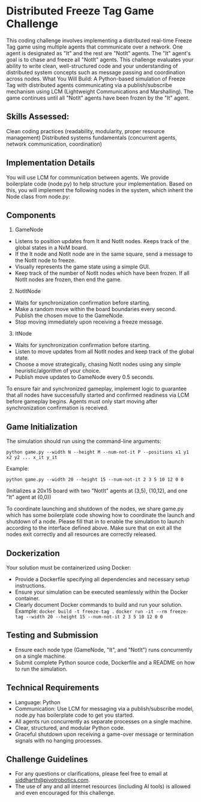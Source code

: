 # Distributed Freeze Tag Game Challenge

This coding challenge involves implementing a distributed real-time Freeze Tag game using multiple agents that communicate over a network. One agent is designated as "It" and the rest are "NotIt" agents. The "It" agent's goal is to chase and freeze all "NotIt" agents. This challenge evaluates your ability to write clean, well-structured code and your understanding of distributed system concepts such as message passing and coordination across nodes.
What You Will Build: A Python-based simulation of Freeze Tag with distributed agents communicating via a publish/subscribe mechanism using LCM (Lightweight Communications and Marshalling). The game continues until all "NotIt" agents have been frozen by the "It" agent.

## Skills Assessed:
Clean coding practices (readability, modularity, proper resource management)
Distributed systems fundamentals (concurrent agents, network communication, coordination)

## Implementation Details
You will use LCM for communication between agents. We provide boilerplate code (node.py) to help structure your implementation. Based on this, you will implement the following nodes in the system, which inherit the Node class from node.py:

## Components
1. GameNode 
  - Listens to position updates from It and NotIt nodes. Keeps track of the global states in a NxM board.
  - If the It node and NotIt node are in the same square, send a message to the NotIt node to freeze. 
  - Visually represents the game state using a simple GUI.
  - Keep track of the number of NotIt nodes which have been frozen. If all NotIt nodes are frozen, then end the game. 
2. NotItNode
  - Waits for synchronization confirmation before starting.
  - Make a random move within the board boundaries every second. Publish the chosen move to the GameNode. 
  - Stop moving immediately upon receiving a freeze message.
3. ItNode
  - Waits for synchronization confirmation before starting.
  - Listen to move updates from all NotIt nodes and keep track of the global state. 
  - Choose a move strategically, chasing NotIt nodes using any simple heuristic/algorithm of your choice.
  - Publish move updates to GameNode every 0.5 seconds.

To ensure fair and synchronized gameplay, implement logic to guarantee that all nodes have successfully started and confirmed readiness via LCM before gameplay begins. Agents must only start moving after synchronization confirmation is received.

## Game Initialization
The simulation should run using the command-line arguments:

`python game.py --width N --height M --num-not-it P --positions x1 y1 x2 y2 ... x_it y_it`

Example:

`python game.py --width 20 --height 15 --num-not-it 2 3 5 10 12 0 0`

(Initializes a 20x15 board with two "NotIt" agents at (3,5), (10,12), and one "It" agent at (0,0))

To coordinate launching and shutdown of the nodes, we share game.py which has some boilerplate code showing how to coordinate the launch and shutdown of a node. Please fill that in to enable the simulation to launch according to the interface defined above. Make sure that on exit all the nodes exit correctly and all resources are correctly released.

## Dockerization
Your solution must be containerized using Docker:
- Provide a Dockerfile specifying all dependencies and necessary setup instructions.
- Ensure your simulation can be executed seamlessly within the Docker container.
- Clearly document Docker commands to build and run your solution.
Example:
`docker build -t freeze-tag .`
`docker run -it --rm freeze-tag --width 20 --height 15 --num-not-it 2 3 5 10 12 0 0`

## Testing and Submission
- Ensure each node type (GameNode, "It", and "NotIt") runs concurrently on a single machine.
- Submit complete Python source code, Dockerfile and a README on how to run the simulation.

## Technical Requirements
- Language: Python
- Communication: Use LCM for messaging via a publish/subscribe model, node.py has boilerplate code to get you started. 
- All agents run concurrently as separate processes on a single machine.
- Clear, structured, and modular Python code.
- Graceful shutdown upon receiving a game-over message or termination signals with no hanging processes. 
## Challenge Guidelines
- For any questions or clarifications, please feel free to email at siddharth@pivotrobotics.com. 
- The use of any and all internet resources (including AI tools) is allowed and even encouraged for this challenge. 
